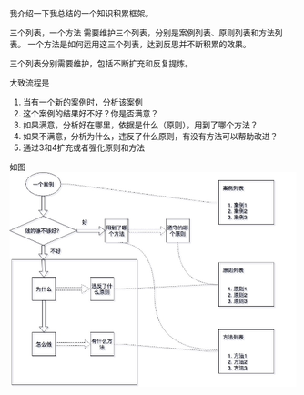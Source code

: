 我介绍一下我总结的一个知识积累框架。

三个列表，一个方法
需要维护三个列表，分别是案例列表、原则列表和方法列表。
一个方法是如何运用这三个列表，达到反思并不断积累的效果。

三个列表分别需要维护，包括不断扩充和反复提炼。

大致流程是
1. 当有一个新的案例时，分析该案例
2. 这个案例的结果好不好？你是否满意？
3. 如果满意，分析好在哪里，依据是什么（原则），用到了哪个方法？
4. 如果不满意，分析为什么，违反了什么原则，有没有方法可以帮助改进？
5. 通过3和4扩充或者强化原则和方法

如图
![三个列表一个方法](./如何做反思.jpg)
